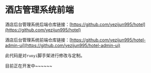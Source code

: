 # 酒店管理系统前端

酒店后台管理系统后端仓库链接：[https://github.com/yezijun995/hotel](https://github.com/yezijun995/hotel)

酒店后台管理系统前端仓库链接：[https://github.com/yezijun995/hotel-admin-ui](https://github.com/yezijun995/hotel-admin-ui)

此代码是对`ruoyi`脚手架进行修改与定制。

目前正在开发中\~\~\~\~\~\~


